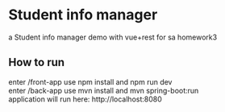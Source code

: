 # Student info manager

a Student info manager demo with vue+rest for sa homework3  

## How to run

enter /front-app use npm install and npm run dev  
enter /back-app use mvn install and mvn spring-boot:run  
application will run here: http://localhost:8080